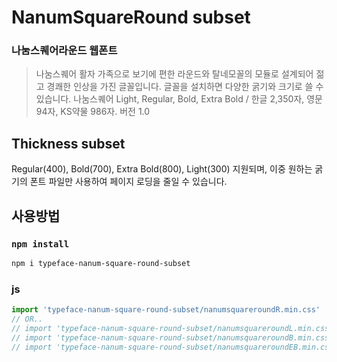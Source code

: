 # NanumSquareRound subset
### 나눔스퀘어라운드 웹폰트
> 나눔스퀘어 활자 가족으로 보기에 편한 라운드와 탈네모꼴의 모듈로 설계되어 젊고 경쾌한 인상을 가진 글꼴입니다.
글꼴을 설치하면 다양한 굵기와 크기로 쓸 수 있습니다.
나눔스퀘어 Light, Regular, Bold, Extra Bold / 한글 2,350자, 영문 94자, KS약물 986자. 버전 1.0

## Thickness subset

Regular(400), Bold(700), Extra Bold(800), Light(300) 지원되며, 이중 원하는 굵기의 폰트 파일만 사용하여 페이지 로딩을 줄일 수 있습니다.

## 사용방법

### `npm install`

```bash
npm i typeface-nanum-square-round-subset
```

### js

```js
import 'typeface-nanum-square-round-subset/nanumsquareroundR.min.css'
// OR..
// import 'typeface-nanum-square-round-subset/nanumsquareroundL.min.css'
// import 'typeface-nanum-square-round-subset/nanumsquareroundB.min.css'
// import 'typeface-nanum-square-round-subset/nanumsquareroundEB.min.css'
```
